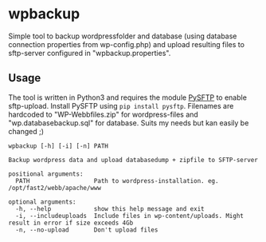# wpbackup
Simple tool to backup wordpressfolder and database (using database connection properties from wp-config.php) and upload resulting files to sftp-server configured in "wpbackup.properties".

## Usage
The tool is written in Python3 and requires the module [PySFTP](https://pypi.org/project/pysftp/) to enable sftp-upload. Install PySFTP using `pip install pysftp`. Filenames are hardcoded to "WP-Webbfiles.zip" for wordpress-files and "wp.databasebackup.sql" for database. Suits my needs but kan easily be changed ;)

```
wpbackup [-h] [-i] [-n] PATH

Backup wordpress data and upload databasedump + zipfile to SFTP-server

positional arguments:
  PATH                  Path to wordpress-installation. eg. /opt/fast2/webb/apache/www

optional arguments:
  -h, --help            show this help message and exit
  -i, --includeuploads  Include files in wp-content/uploads. Might result in error if size exceeds 4Gb
  -n, --no-upload       Don't upload files
```
